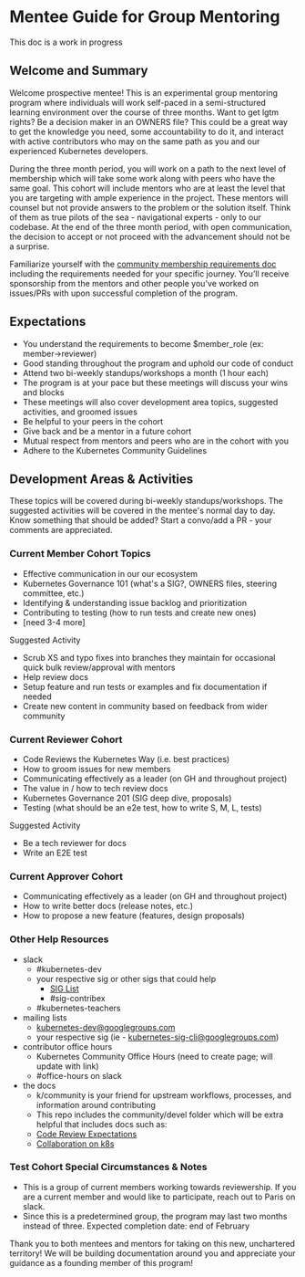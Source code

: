 # Mentee Guide for Group Mentoring
This doc is a work in progress

## Welcome and Summary
Welcome prospective mentee! This is an experimental group mentoring program where individuals will work self-paced in a semi-structured learning environment over the course of three months. Want to get lgtm rights? Be a decision maker in an OWNERS file? This could be a great way to get the knowledge you need, some accountability to do it, and interact with active contributors who may on the same path as you and our experienced Kubernetes developers. 

During the three month period, you will work on a path to the next level of membership which will take some work along with peers who have the same goal. This cohort will include mentors who are at least the level that you are targeting with ample experience in the project. These mentors will counsel but not provide answers to the problem or the solution itself. Think of them as true pilots of the sea - navigational experts - only to our codebase. At the end of the three month period, with open communication, the decision to accept or not proceed with the advancement should not be a surprise. 

Familiarize yourself with the [community membership requirements doc](/community-membership.md) including the requirements needed for your specific journey. You’ll receive sponsorship from the mentors and other people you've worked on issues/PRs with upon successful completion of the program. 

## Expectations    
* You understand the requirements to become $member_role (ex: member->reviewer) 
* Good standing throughout the program and uphold our code of conduct
* Attend two bi-weekly standups/workshops a month (1 hour each)
* The program is at your pace but these meetings will discuss your wins and blocks
* These meetings will also cover development area topics, suggested activities, and groomed issues
* Be helpful to your peers in the cohort
* Give back and be a mentor in a future cohort
* Mutual respect from mentors and peers who are in the cohort with you
* Adhere to the Kubernetes Community Guidelines

## Development Areas & Activities
These topics will be covered during bi-weekly standups/workshops. The suggested activities will be covered in the mentee's normal day to day. Know something that should be added? Start a convo/add a PR - your comments are appreciated.

### Current Member Cohort Topics
* Effective communication in our our ecosystem
* Kubernetes Governance 101 (what's a SIG?, OWNERS files, steering committee, etc.)
* Identifying & understanding issue backlog and prioritization
* Contributing to testing (how to run tests and create new ones)
* [need 3-4 more]

Suggested Activity
* Scrub XS and typo fixes into branches they maintain for occasional quick bulk review/approval with mentors
* Help review docs
* Setup feature and run tests or examples and fix documentation if needed
* Create new content in community based on feedback from wider community


### Current Reviewer Cohort
* Code Reviews the Kubernetes Way (i.e. best practices)
* How to groom issues for new members
* Communicating effectively as a leader (on GH and throughout project)
* The value in / how to tech review docs
* Kubernetes Governance 201 (SIG deep dive, proposals)
* Testing (what should be an e2e test, how to write S, M, L, tests) 

Suggested Activity
* Be a tech reviewer for docs 
* Write an E2E test

### Current Approver Cohort
* Communicating effectively as a leader (on GH and throughout project)
* How to write better docs (release notes, etc.)
* How to propose a new feature (features, design proposals)

### Other Help Resources
- slack
	- #kubernetes-dev
	- your respective sig or other sigs that could help 
		- [SIG List](/sig-list.md) 
		- #sig-contribex
	- #kubernetes-teachers
- mailing lists
	- kubernetes-dev@googlegroups.com
	- your respective sig (ie - kubernetes-sig-cli@googlegroups.com)
- contributor office hours
	- Kubernetes Community Office Hours (need to create page; will update with link)
	- #office-hours on slack
- the docs
	- k/community is your friend for upstream workflows, processes, and information around contributing
	- This repo includes the community/devel folder which will be extra helpful that includes docs such as:
    - [Code Review Expectations](/contributors/guide/community-expectations.md)
    - [Collaboration on k8s](/contributors/devel/collab.md)


### Test Cohort Special Circumstances & Notes  
* This is a group of current members working towards reviewership. If you are a current member and would like to participate, reach out to Paris on slack.
* Since this is a predetermined group, the program may last two months instead of three. Expected completion date: end of February   


Thank you to both mentees and mentors for taking on this new, unchartered territory! We will be building documentation around you and appreciate your guidance as a founding member of this program!

